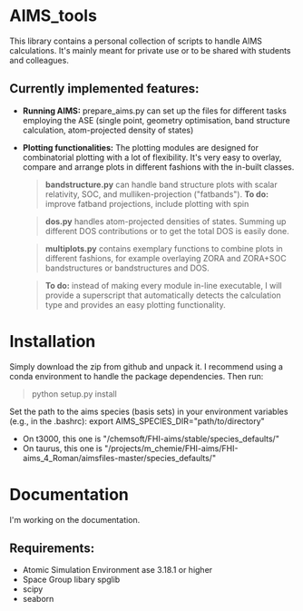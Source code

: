 # AIMS_tools
This library contains a personal collection of scripts to handle AIMS calculations. It's mainly meant for private use or to be shared with students and colleagues.

## Currently implemented features:
- **Running AIMS:** prepare_aims.py can set up the files for different tasks employing the ASE (single point, geometry optimisation, band structure calculation, atom-projected density of states)
- **Plotting functionalities:**
The plotting modules are designed for combinatorial plotting with a lot of flexibility. It's very easy to overlay, compare and arrange plots in different fashions with the in-built classes.
    > **bandstructure.py** can handle band structure plots with scalar relativity, SOC, and mulliken-projection ("fatbands"). **To do:** improve fatband projections, include plotting with spin

    > **dos.py** handles atom-projected densities of states. Summing up different DOS contributions or to get the total DOS is easily done.

    > **multiplots.py** contains exemplary functions to combine plots in different fashions, for example overlaying ZORA and ZORA+SOC bandstructures or bandstructures and DOS.

    > **To do:** instead of making every module in-line executable, I will provide a superscript that automatically detects the calculation type and provides an easy plotting functionality.

# Installation
Simply download the zip from github and unpack it. I recommend using a conda environment to handle the package dependencies.
Then run:
> python setup.py install

Set the path to the aims species (basis sets) in your environment variables (e.g., in the .bashrc):
export AIMS_SPECIES_DIR="path/to/directory"
- On t3000, this one is "/chemsoft/FHI-aims/stable/species_defaults/"
- On taurus, this one is "/projects/m_chemie/FHI-aims/FHI-aims_4_Roman/aimsfiles-master/species_defaults/"


# Documentation
I'm working on the documentation.


## Requirements:
- Atomic Simulation Environment ase 3.18.1 or higher
- Space Group libary spglib
- scipy
- seaborn